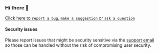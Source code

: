 ### Hi there 👋

[Click here to `report a bug`, `make a suggestion` or `ask a question`](https://github.com/igorlogius/igorlogius/issues/new/choose)

#### Security issues

Please report issues that might be security sensitive via the [support email](mailto:w7d7289je@mozmail.com) so those can be handled without the risk of compromising user security.

<!--
**igorlogius/igorlogius** is a ✨ _special_ ✨ repository because its `README.md` (this file) appears on your GitHub profile.

Here are some ideas to get you started:

- 🔭 I’m currently working on ...
- 🌱 I’m currently learning ...
- 👯 I’m looking to collaborate on ...
- 🤔 I’m looking for help with ...
- 💬 Ask me about ...
- 📫 How to reach me: ...
- 😄 Pronouns: ...
- ⚡ Fun fact: ...
-->
